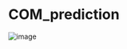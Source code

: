 # COM_prediction
![image](https://user-images.githubusercontent.com/104646372/175659395-e9842eaf-d8e5-433e-8ddd-0c09f5bac5cc.png)
